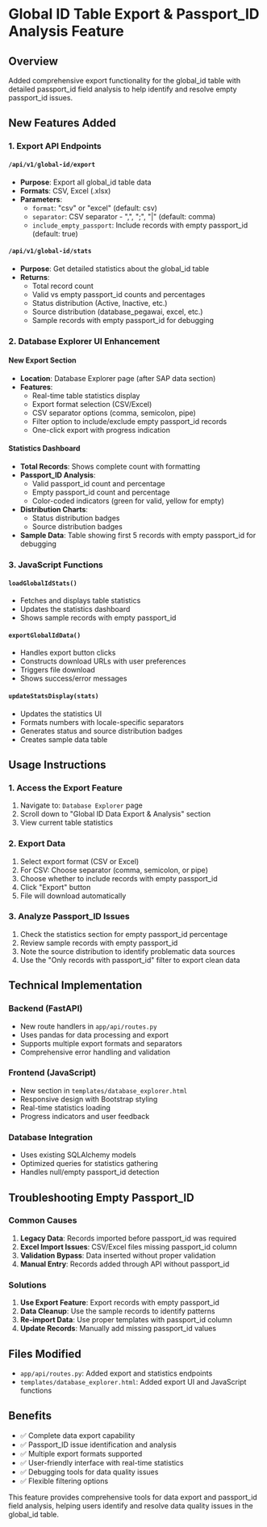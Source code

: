 # Global ID Table Export & Passport_ID Analysis Feature

## Overview
Added comprehensive export functionality for the global_id table with detailed passport_id field analysis to help identify and resolve empty passport_id issues.

## New Features Added

### 1. Export API Endpoints

#### `/api/v1/global-id/export`
- **Purpose**: Export all global_id table data
- **Formats**: CSV, Excel (.xlsx)
- **Parameters**:
  - `format`: "csv" or "excel" (default: csv)
  - `separator`: CSV separator - ",", ";", "|" (default: comma)
  - `include_empty_passport`: Include records with empty passport_id (default: true)

#### `/api/v1/global-id/stats`
- **Purpose**: Get detailed statistics about the global_id table
- **Returns**:
  - Total record count
  - Valid vs empty passport_id counts and percentages
  - Status distribution (Active, Inactive, etc.)
  - Source distribution (database_pegawai, excel, etc.)
  - Sample records with empty passport_id for debugging

### 2. Database Explorer UI Enhancement

#### New Export Section
- **Location**: Database Explorer page (after SAP data section)
- **Features**:
  - Real-time table statistics display
  - Export format selection (CSV/Excel)
  - CSV separator options (comma, semicolon, pipe)
  - Filter option to include/exclude empty passport_id records
  - One-click export with progress indication

#### Statistics Dashboard
- **Total Records**: Shows complete count with formatting
- **Passport_ID Analysis**: 
  - Valid passport_id count and percentage
  - Empty passport_id count and percentage
  - Color-coded indicators (green for valid, yellow for empty)
- **Distribution Charts**:
  - Status distribution badges
  - Source distribution badges
- **Sample Data**: Table showing first 5 records with empty passport_id for debugging

### 3. JavaScript Functions

#### `loadGlobalIdStats()`
- Fetches and displays table statistics
- Updates the statistics dashboard
- Shows sample records with empty passport_id

#### `exportGlobalIdData()`
- Handles export button clicks
- Constructs download URLs with user preferences
- Triggers file download
- Shows success/error messages

#### `updateStatsDisplay(stats)`
- Updates the statistics UI
- Formats numbers with locale-specific separators
- Generates status and source distribution badges
- Creates sample data table

## Usage Instructions

### 1. Access the Export Feature
1. Navigate to: `Database Explorer` page
2. Scroll down to "Global ID Data Export & Analysis" section
3. View current table statistics

### 2. Export Data
1. Select export format (CSV or Excel)
2. For CSV: Choose separator (comma, semicolon, or pipe)
3. Choose whether to include records with empty passport_id
4. Click "Export" button
5. File will download automatically

### 3. Analyze Passport_ID Issues
1. Check the statistics section for empty passport_id percentage
2. Review sample records with empty passport_id
3. Note the source distribution to identify problematic data sources
4. Use the "Only records with passport_id" filter to export clean data

## Technical Implementation

### Backend (FastAPI)
- New route handlers in `app/api/routes.py`
- Uses pandas for data processing and export
- Supports multiple export formats and separators
- Comprehensive error handling and validation

### Frontend (JavaScript)
- New section in `templates/database_explorer.html`
- Responsive design with Bootstrap styling
- Real-time statistics loading
- Progress indicators and user feedback

### Database Integration
- Uses existing SQLAlchemy models
- Optimized queries for statistics gathering
- Handles null/empty passport_id detection

## Troubleshooting Empty Passport_ID

### Common Causes
1. **Legacy Data**: Records imported before passport_id was required
2. **Excel Import Issues**: CSV/Excel files missing passport_id column
3. **Validation Bypass**: Data inserted without proper validation
4. **Manual Entry**: Records added through API without passport_id

### Solutions
1. **Use Export Feature**: Export records with empty passport_id
2. **Data Cleanup**: Use the sample records to identify patterns
3. **Re-import Data**: Use proper templates with passport_id column
4. **Update Records**: Manually add missing passport_id values

## Files Modified
- `app/api/routes.py`: Added export and statistics endpoints
- `templates/database_explorer.html`: Added export UI and JavaScript functions

## Benefits
- ✅ Complete data export capability
- ✅ Passport_ID issue identification and analysis
- ✅ Multiple export formats supported
- ✅ User-friendly interface with real-time statistics
- ✅ Debugging tools for data quality issues
- ✅ Flexible filtering options

This feature provides comprehensive tools for data export and passport_id field analysis, helping users identify and resolve data quality issues in the global_id table.